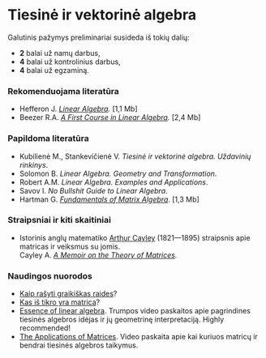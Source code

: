 # Tiesinė ir vektorinė algebra

Galutinis pažymys preliminariai susideda iš tokių dalių:
                
<ul>
  <li><strong>2</strong> balai už namų darbus,</li>
  <li><strong>4</strong> balai už kontrolinius darbus,</li>
  <li><strong>4</strong> balai už egzaminą.</li>
</ul>
                
### Rekomenduojama literatūra
            
<ul>
  <li>Hefferon J. <i><a href = "http://joshua.smcvt.edu/linearalgebra/" target = "_blank">Linear Algebra</a>.</i> [1,1 Mb]</li>
  <li>Beezer R.A. <i><a href = "http://linear.ups.edu/download/fcla-3.50-tablet.pdf" target = "_blank">A First Course in Linear Algebra</a>.</i> [2,4 Mb]</li>
</ul>

### Papildoma literatūra

<ul>
  <li>Kubilienė M., Stankevičienė V. <i>Tiesinė ir vektorinė algebra. Uždavinių rinkinys</i>.</li>
  <li>Solomon B. <i>Linear Algebra. Geometry and Transformation</i>.</li>
  <li>Robert A.M. <i>Linear Algebra. Examples and Applications</i>.</li>
  <li>Savov I. <i>No Bullshit Guide to Linear Algebra</i>.</li>
  <li>Hartman G. <i><a href = "https://www.vmi.edu/media/content-assets/documents/academics/appliedmath/Fundamentals-of-Matrix-Algebra-3rd-Edition.pdf" target = "_blank">Fundamentals of Matrix Algebra</a></i>. [1,3 Mb]</li>            
</ul>

### Straipsniai ir kiti skaitiniai

<ul>
  <li>
  Istorinis anglų matematiko <a href = "https://en.wikipedia.org/wiki/Arthur_Cayley">Arthur Cayley</a> (1821—1895) straipsnis 
  apie matricas ir veiksmus su jomis.
  </li>
  Cayley A. <i><a href = "https://ia600701.us.archive.org/20/items/philtrans05474612/05474612.pdf">A Memoir on the Theory of Matrices</a>.</i>
</ul>

### Naudingos nuorodos

<ul>
  <li><a href = "https://www.foundalis.com/lan/hw/grkhandw.htm">Kaip rašyti graikiškas raides</a>?</li>
  <li><a href = "https://nolaymanleftbehind.wordpress.com/2011/07/10/linear-algebra-what-matrices-actually-are/">Kas iš tikro yra matrica</a>?</li>
  <li><a href = "https://www.youtube.com/playlist?list=PLZHQObOWTQDPD3MizzM2xVFitgF8hE_ab">Essence of linear algebra</a>. Trumpos video paskaitos apie pagrindines tiesinės algebros idėjas ir jų geometrinę interpretaciją. Highly recommended!</li>
  <li><a href = "https://www.youtube.com/watch?v=rowWM-MijXU">The Applications of Matrices</a>. Video paskaita apie kai kuriuos matricų ir bendrai tiesinės algebros taikymus.</li>
</ul>
          
